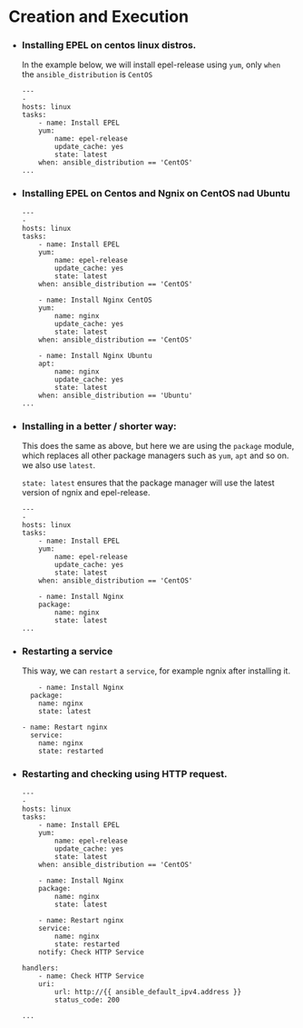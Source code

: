 # Creation and Execution

- ### Installing EPEL on centos linux distros.
    In the example below, we will install epel-release using `yum`, only `when` the `ansible_distribution` is `CentOS` 
    ```
    ---
    -
    hosts: linux
    tasks:
        - name: Install EPEL
        yum:
            name: epel-release
            update_cache: yes
            state: latest
        when: ansible_distribution == 'CentOS'
    ...
    ```

- ### Installing EPEL on Centos and Ngnix on CentOS nad Ubuntu
    ```
    ---
    -
    hosts: linux
    tasks:
        - name: Install EPEL
        yum:
            name: epel-release
            update_cache: yes
            state: latest
        when: ansible_distribution == 'CentOS'

        - name: Install Nginx CentOS
        yum:
            name: nginx
            update_cache: yes
            state: latest
        when: ansible_distribution == 'CentOS'

        - name: Install Nginx Ubuntu
        apt:
            name: nginx
            update_cache: yes
            state: latest
        when: ansible_distribution == 'Ubuntu'
    ...

    ```
- ### Installing in a better / shorter way:
    This does the same as above, but here we are using the `package` module, which replaces all other package managers such as `yum`, `apt` and so on.
    we also use `latest`.

    `state: latest` ensures that the package manager will use the latest version of ngnix and epel-release.

    ```
    ---
    -
    hosts: linux
    tasks:
        - name: Install EPEL
        yum:
            name: epel-release
            update_cache: yes
            state: latest
        when: ansible_distribution == 'CentOS'

        - name: Install Nginx
        package:
            name: nginx
            state: latest
    ...

    ```
- ### Restarting a service
    This way, we can `restart` a `service`, for example ngnix after installing it.
    ```
        - name: Install Nginx
      package:
        name: nginx
        state: latest

    - name: Restart nginx
      service:
        name: nginx
        state: restarted
    ```

- ### Restarting and checking using HTTP request.
    ```
    ---
    -
    hosts: linux
    tasks:
        - name: Install EPEL
        yum:
            name: epel-release
            update_cache: yes
            state: latest
        when: ansible_distribution == 'CentOS'

        - name: Install Nginx
        package:
            name: nginx
            state: latest

        - name: Restart nginx
        service:
            name: nginx
            state: restarted
        notify: Check HTTP Service

    handlers:
        - name: Check HTTP Service
        uri:
            url: http://{{ ansible_default_ipv4.address }}
            status_code: 200 

    ...

    ```